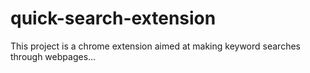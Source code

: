 # quick-search-extension

This project is a chrome extension aimed at making keyword searches through webpages...
